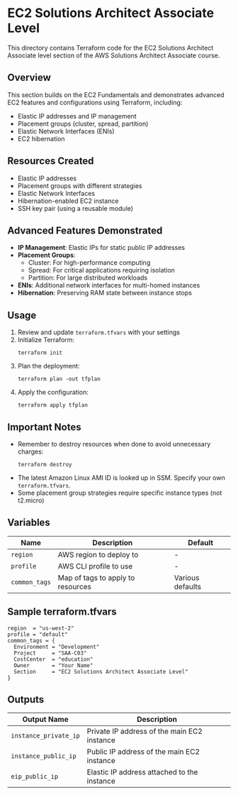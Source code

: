 # EC2 Solutions Architect Associate Level

This directory contains Terraform code for the EC2 Solutions Architect Associate level section of the AWS Solutions Architect Associate course.

## Overview

This section builds on the EC2 Fundamentals and demonstrates advanced EC2 features and configurations using Terraform, including:

- Elastic IP addresses and IP management
- Placement groups (cluster, spread, partition)
- Elastic Network Interfaces (ENIs)
- EC2 hibernation

## Resources Created

- Elastic IP addresses
- Placement groups with different strategies
- Elastic Network Interfaces
- Hibernation-enabled EC2 instance
- SSH key pair (using a reusable module)

## Advanced Features Demonstrated

- **IP Management**: Elastic IPs for static public IP addresses
- **Placement Groups**: 
  - Cluster: For high-performance computing
  - Spread: For critical applications requiring isolation
  - Partition: For large distributed workloads
- **ENIs**: Additional network interfaces for multi-homed instances
- **Hibernation**: Preserving RAM state between instance stops


## Usage

1. Review and update `terraform.tfvars` with your settings
2. Initialize Terraform:
   ```
   terraform init
   ```
3. Plan the deployment:
   ```
   terraform plan -out tfplan
   ```
4. Apply the configuration:
   ```
   terraform apply tfplan
   ```

## Important Notes

- Remember to destroy resources when done to avoid unnecessary charges:
  ```
  terraform destroy
  ```
- The latest Amazon Linux AMI ID is looked up in SSM. Specify your own `terraform.tfvars`.
- Some placement group strategies require specific instance types (not t2.micro)

## Variables

| Name                       | Description                       | Default          |
|----------------------------|-----------------------------------|------------------|
| `region`                   | AWS region to deploy to           | -                |
| `profile`                  | AWS CLI profile to use            | -                |
| `common_tags`              | Map of tags to apply to resources | Various defaults |


## Sample terraform.tfvars

```hcl
region  = "us-west-2"
profile = "default"
common_tags = {
  Environment = "Development"
  Project     = "SAA-C03"
  CostCenter  = "education"
  Owner       = "Your Name"
  Section     = "EC2 Solutions Architect Associate Level"
}
```

## Outputs

| Output Name           | Description                                 |
|-----------------------|---------------------------------------------|
| `instance_private_ip` | Private IP address of the main EC2 instance |
| `instance_public_ip`  | Public IP address of the main EC2 instance  |
| `eip_public_ip`       | Elastic IP address attached to the instance |